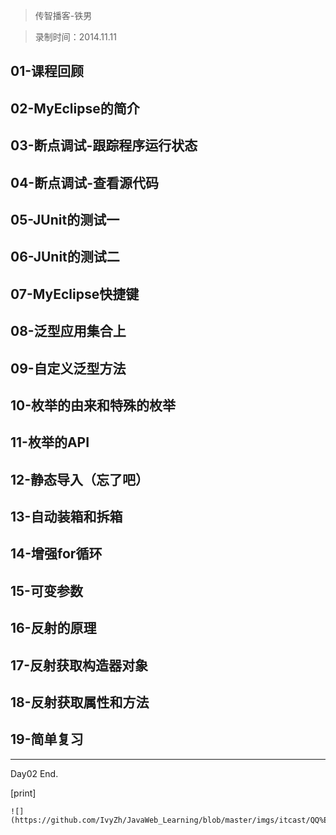 > 传智播客-铁男

> 录制时间：2014.11.11

## 01-课程回顾
## 02-MyEclipse的简介
## 03-断点调试-跟踪程序运行状态
## 04-断点调试-查看源代码
## 05-JUnit的测试一
## 06-JUnit的测试二
## 07-MyEclipse快捷键
## 08-泛型应用集合上
## 09-自定义泛型方法
## 10-枚举的由来和特殊的枚举
## 11-枚举的API
## 12-静态导入（忘了吧）
## 13-自动装箱和拆箱
## 14-增强for循环
## 15-可变参数
## 16-反射的原理
## 17-反射获取构造器对象
## 18-反射获取属性和方法
## 19-简单复习

--------------

Day02 End.



[print]


	![](https://github.com/IvyZh/JavaWeb_Learning/blob/master/imgs/itcast/QQ%E6%88%AA%E5%9B%BE.png)